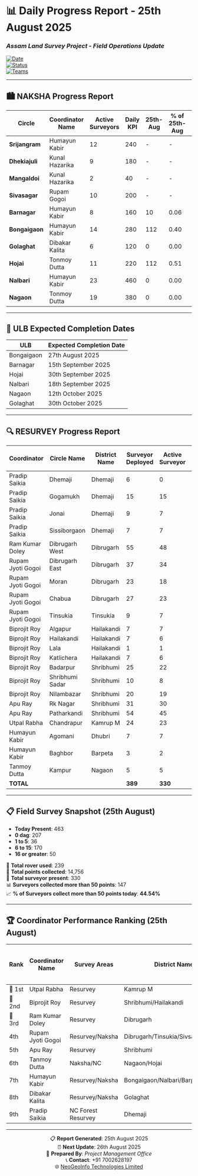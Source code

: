 # 📊 Daily Progress Report - **25th August 2025**

### *Assam Land Survey Project - Field Operations Update*

[![Date](https://img.shields.io/badge/Report_Date-25th_August_2025-blue)](https://github.com)  
[![Status](https://img.shields.io/badge/Status-Active_Operations-green)](https://github.com)  
[![Teams](https://img.shields.io/badge/Active_Teams-Multiple_Circles-orange)](https://github.com)  

---

## 🏙️ **NAKSHA Progress Report**

| **Circle**     | **Coordinator Name** | **Active Surveyors** | **Daily KPI** | **25th-Aug** | **% of 25th-Aug** | **Total Wards** | **Running Wards** | **Total Ward Completed** | **Pending ward** |
|----------------|----------------------|----------------------|---------------|--------------|------------------|-----------------|------------------|--------------------------|-----------------|
| **Srijangram** | Humayun Kabir        | 12                   | 240           | -            | -                | 11              | 0                | 11                       | 0               |
| **Dhekiajuli** | Kunal Hazarika       | 9                    | 180           | -            | -                | 10              | 0                | 10                       | 0               |
| **Mangaldoi**  | Kunal Hazarika       | 2                    | 40            | -            | -                | 10              | 0                | 10                       | 0               |
| **Sivasagar**  | Rupam Gogoi          | 10                   | 200           | -            | -                | 14              | 0                | 14                       | 0               |
| **Barnagar**   | Humayun Kabir        | 8                    | 160           | 10           | 0.06             | 10              | 5                | 5                        | 0               |
| **Bongaigaon** | Humayun Kabir        | 14                   | 280           | 112          | 0.40             | 25              | 1                | 24                       | 0               |
| **Golaghat**   | Dibakar Kalita       | 6                    | 120           | 0            | 0.00             | 13              | 6                | 6                        | 1               |
| **Hojai**      | Tonmoy Dutta         | 11                   | 220           | 112          | 0.51             | 19              | 3                | 16                       | 0               |
| **Nalbari**    | Humayun Kabir        | 23                   | 460           | 0            | 0.00             | 17              | 11               | 6                        | 0               |
| **Nagaon**     | Tonmoy Dutta         | 19                   | 380           | 0            | 0.00             | 26              | 12               | 11                       | 3               |

---

## 📅 **ULB Expected Completion Dates**

| **ULB**       | **Expected Completion Date** |
|---------------|-------------------------------|
| Bongaigaon    | 27th August 2025             |
| Barnagar      | 15th September 2025          |
| Hojai         | 30th September 2025          |
| Nalbari       | 18th September 2025          |
| Nagaon        | 12th October 2025            |
| Golaghat      | 30th October 2025            |

---

## 🔍 **RESURVEY Progress Report**

| **Coordinator**     | **Circle Name**     | **District Name** | **Surveyor Deployed** | **Active Surveyor** | **Daily KPI** | **25th-Aug** | **% of 25th-Aug** |
|----------------------|---------------------|-------------------|-----------------------|---------------------|---------------|---------------|-------------------|
| Pradip Saikia        | Dhemaji             | Dhemaji           | 6                     | 0                   | 0             | 0             | 0.00              |
| Pradip Saikia        | Gogamukh            | Dhemaji           | 15                    | 15                  | 0             | 0             | 0.00              |
| Pradip Saikia        | Jonai               | Dhemaji           | 9                     | 7                   | 0             | 0             | 0.00              |
| Pradip Saikia        | Sissiborgaon        | Dhemaji           | 7                     | 7                   | 0             | 0             | 0.00              |
| Ram Kumar Doley      | Dibrugarh West      | Dibrugarh         | 55                    | 48                  | 1375          | 464           | 0.34              |
| Rupam Jyoti Gogoi    | Dibrugarh East      | Dibrugarh         | 37                    | 34                  | 925           | 263           | 0.28              |
| Rupam Jyoti Gogoi    | Moran               | Dibrugarh         | 23                    | 18                  | 575           | 206           | 0.36              |
| Rupam Jyoti Gogoi    | Chabua              | Dibrugarh         | 27                    | 23                  | 675           | 217           | 0.32              |
| Rupam Jyoti Gogoi    | Tinsukia            | Tinsukia          | 9                     | 7                   | 225           | 34            | 0.15              |
| Biprojit Roy         | Algapur             | Hailakandi        | 7                     | 7                   | 175           | 83            | 0.47              |
| Biprojit Roy         | Hailakandi          | Hailakandi        | 7                     | 6                   | 175           | 64            | 0.37              |
| Biprojit Roy         | Lala                | Hailakandi        | 1                     | 1                   | 25            | 8             | 0.32              |
| Biprojit Roy         | Katlichera          | Hailakandi        | 7                     | 6                   | 175           | 75            | 0.43              |
| Biprojit Roy         | Badarpur            | Shribhumi         | 25                    | 22                  | 625           | 292           | 0.47              |
| Biprojit Roy         | Shribhumi Sadar     | Shribhumi         | 10                    | 8                   | 250           | 58            | 0.23              |
| Biprojit Roy         | Nilambazar          | Shribhumi         | 20                    | 19                  | 500           | 95            | 0.19              |
| Apu Ray              | Rk Nagar            | Shribhumi         | 31                    | 30                  | 775           | 196           | 0.25              |
| Apu Ray              | Patharkandi         | Shribhumi         | 54                    | 45                  | 1350          | 316           | 0.23              |
| Utpal Rabha          | Chandrapur          | Kamrup M          | 24                    | 23                  | 600           | 290           | 0.48              |
| Humayun Kabir        | Agomani             | Dhubri            | 7                     | 7                   | 0             | 0             | 0.00              |
| Humayun Kabir        | Baghbor             | Barpeta           | 3                     | 2                   | 75            | 74            | 0.99              |
| Tanmoy Dutta         | Kampur              | Nagaon            | 5                     | 5                   | 125           | 46            | 0.37              |
| **TOTAL**            |                     |                   | **389**               | **330**             | **8625**      | **2781**      | **0.32**          |

---

## 📋 **Field Survey Snapshot (25th August)**

- **Today Present**: 463  
- **0 dag**: 207  
- **1 to 5**: 36  
- **6 to 15**: 170  
- **16 or greater**: 50  

📡 **Total rover used**: 239  
📍 **Total points collected**: 14,756  
👥 **Total surveyor present**: 330  
📊 **Surveyors collected more than 50 points**: 147  
📈 **% of Surveyors collect more than 50 points today**: **44.54%**

---

## 🏆 **Coordinator Performance Ranking (25th August)**

| **Rank** | **Coordinator Name** | **Survey Areas** | **District Name**                     | **Target Dag** | **25th-Aug** | **% of 25th-Aug Achieved Dags** |
|----------|----------------------|------------------|----------------------------------------|----------------|--------------|---------------------------------|
| 🥇 1st   | Utpal Rabha          | Resurvey         | Kamrup M                               | 720            | 290          | 0.40                            |
| 🥈 2nd   | Biprojit Roy         | Resurvey         | Shribhumi/Hailakandi                   | 1925           | 675          | 0.35                            |
| 🥉 3rd   | Ram Kumar Doley      | Resurvey         | Dibrugarh                              | 1375           | 464          | 0.34                            |
| 4th      | Rupam Jyoti Gogoi    | Resurvey/Naksha  | Dibrugarh/Tinsukia/Sivsagar            | 2400           | 720          | 0.30                            |
| 5th      | Apu Ray              | Resurvey         | Shribhumi                              | 2125           | 512          | 0.24                            |
| 6th      | Tanmoy Dutta         | Naksha/NC        | Nagaon/Hojai                           | 770            | 158          | 0.21                            |
| 7th      | Humayun Kabir        | Resurvey/Naksha  | Bongaigaon/Nalbari/Barpeta/Dhubri      | 1415           | 196          | 0.14                            |
| 8th      | Dibakar Kalita       | Resurvey/Naksha  | Golaghat                               | 120            | 0            | 0.00                            |
| 9th      | Pradip Saikia        | NC Forest Resurvey | Dhemaji                              | 0              | 0            | 0.00                            |

---

<div align="center">

📋 **Report Generated**: 25th August 2025  
⏰ **Next Update**: 26th August 2025  
👤 **Prepared By**: *Project Management Office*  
📞 **Contact**: +91 7002628197  
🌐 [NeoGeoInfo Technologies Limited](https://neogeoinfo.com/)

</div>

